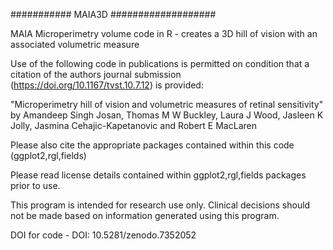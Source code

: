 ########### MAIA3D ###################

MAIA Microperimetry volume code in R - creates a 3D hill of vision with an associated volumetric measure

Use of the following code in publications is permitted on condition that a citation of the authors journal 
submission (https://doi.org/10.1167/tvst.10.7.12) is provided:

"Microperimetry hill of vision and volumetric measures of retinal sensitivity" by
Amandeep Singh Josan, Thomas M W Buckley,  Laura J Wood, Jasleen K Jolly, Jasmina Cehajic-Kapetanovic and Robert E MacLaren

Please also cite the appropriate packages contained within this code 
(ggplot2,rgl,fields)
 
 Please read license details contained within ggplot2,rgl,fields packages prior to use.
 
 This program is intended for research use only. Clinical decisions should not be made based on information generated using 
 this program.

DOI for code  -  DOI: 10.5281/zenodo.7352052
